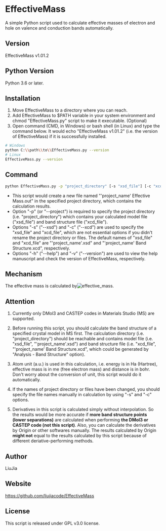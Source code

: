 # EffectiveMass
A simple Python script used to calculate effective masses of electron and hole on valence and conduction bands automatically.

## Version
EffectiveMass v1.01.2

## Python Version
Python 3.6 or later.

## Installation
1. Move EffectiveMass to a directory where you can reach.
2. Add EffectiveMass to $PATH variable in your system environment and chmod "EffectiveMass.py" script to make it executable. (Optional)
3. Open command (CMD, in Windows) or bash shell (in Linux) and type the command below. It would echo "EffectiveMass v1.01.2" (i.e. the version of EffectiveMass) if it is successfully installed.
```Bash
# Windows
python C:\\path\\to\\EffectiveMass.py --version
# Linux
EffectiveMass.py --version
``` 

## Command
```bash
python EffectiveMass.py -p "project_directory" [-s "xsd_file"] [-c "xcd_file"] [-h] [-v]
```
* This script would create a new file named "'project_name' Effective Mass.out" in the specified project directory, which contains the calculation results.
* Option "-p" (or "--project") is required to specify the project directory (i.e. "project_directory") which contains your calculated model file ("xsd_file") and band structure file ("xcd_file").
* Options "-s" ("--xsd") and "-c" ("--xcd") are used to specify the "xsd_file" and "xcd_file", which are not essential options if you didn't rename the project directory or files. The default names of "xsd_file" and "xcd_file" are "'project_name'.xsd" and "'project_name' Band Structure.xcd", respectively.
* Options "-h" ("--help") and "-v" ("--version") are used to view the help manuscript and check the version of EffectiveMass, respectively.

## Mechanism
The effective mass is calculated by![effective_mass](https://github.com/liujiacode/EffectiveMass/blob/master/figures/effective_mass.jpg).

## Attention
1. Currently only DMol3 and CASTEP codes in Materials Studio (MS) are supported.

2. Before running this script, you should calculate the band structure of a specified crystal model in MS first. The calculation directory (i.e. "project_directory") should be reachable and contains model file (i.e. "xsd_file", "'project_name'.xsd") and band structure file (i.e. "xcd_file", "'project_name' Band Structure.xcd", which could be generated by "Analysis - Band Structure" option).

3. Atom unit (a.u.) is used in this calculation, i.e. energy is in Ha (Hartree), effective mass is in me (free electron mass) and distance is in bohr. Don't worry about the conversion of unit, this script would do it automatically.

3. If the names of project directory or files have been changed, you should specify the file names manually in calculation by using "-s" and "-c" options.

4. Derivatives in this script is calculated simply without interpolation. So the results would be more accurate if **more band structure points (lower separations)** are calculated when performing **the DMol3 or CASTEP code (not this script)**. Also, you can calculate the derivatives by Origin or other softwares manually. The results calculated by Origin **might not** equal to the results calculated by this script because of different deriative-performing methods.

## Author
LiuJia

## Website
https://github.com/liujiacode/EffectiveMass

## License
This script is released under GPL v3.0 license.
